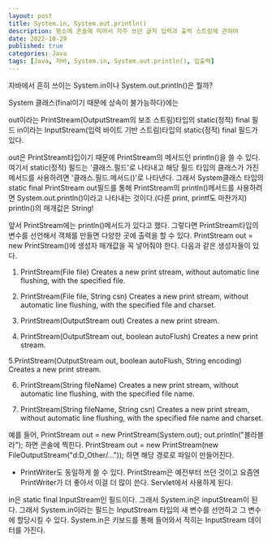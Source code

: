 ```yaml
---
layout: post
title: System.in, System.out.println()
description: 평소에 콘솔에 띄어서 자주 쓰던 글자 입력과 출력 스트림에 관하여
date: 2022-10-29
published: true
categories: Java
tags: [Java, 자바, System.in, System.out.println(), 입출력]
---
```


자바에서 흔히 쓰이는 System.in이나 System.out.println()은 뭘까?

System 클래스(final이기 때문에 상속이 불가능하다)에는 

out이라는 PrintStream(OutputStream의 보조 스트림)타입의 static(정적) final 필드
in이라는 InputStream(입력 바이트 기반 스트림)타입의 static(정적) final  필드가 있다.

out은 PrintStream타입이기 때문에 PrintStream의 메서드인 println()을 쓸 수 있다.
여기서 static(정적) 필드는 '클래스.필드'로 나타내고 해당 필드 타입의 클래스가 가진 메서드를 사용하려면 '클래스.필드.메서드()'로 나타낸다.
그래서 System클래스 타입의 static final PrintStream out필드를 통해 PrintStream의 println()메서드를 사용하려면
System.out.println()이라고 나타내는 것이다.(다른 print, printf도 마찬가지)
println()의 매개값은 String!

앞서 PrintStream에는 println()메서드가 있다고 했다.
그렇다면 PrintStream타입의 변수를 선언해서 객체를 만들면 다양한 곳에 출력을 할 수 있다.
PrintStream out = new PrintStream()에 생성자 매개값을 꼭 넣어줘야 한다.
다음과 같은 생성자들이 있다.

1. PrintStream(File file)
Creates a new print stream, without automatic line flushing, with the specified file.

2. PrintStream(File file, String csn)
Creates a new print stream, without automatic line flushing, with the specified file and charset.

3. PrintStream(OutputStream out)
Creates a new print stream.

4. PrintStream(OutputStream out, boolean autoFlush)
Creates a new print stream.

5.PrintStream(OutputStream out, boolean autoFlush, String encoding)
Creates a new print stream.

6. PrintStream(String fileName)
Creates a new print stream, without automatic line flushing, with the specified file name.

7. PrintStream(String fileName, String csn)
Creates a new print stream, without automatic line flushing, with the specified file name and charset.

예를 들어,
PrintStream out = new PrintStream(System.out);
out.println("블라블라"); 하면 콘솔에 찍힌다.
PrintStream out = new PrintStream(new FileOutputStream("d:D_Other/...")); 하면 해당 경로로 파일이 만들어진다.

* PrintWriter도 동일하게 쓸 수 있다. PrintStream은 예전부터 쓰던 것이고 요즘엔 PrintWriter가 더 좋아서 이걸 더 많이 쓴다.
  Servlet에서 사용하게 된다.

in은 static final InputStream인 필드이다.
그래서 System.in은 inputStream이 된다.
그래서 System.in이라는 필드는 InputStream 타입의 새 변수를 선언하고 그 변수에 할당시킬 수 있다.
System.in은 키보드를 통해 들어와서 적히는 InputStream 데이터를 가진다.
 